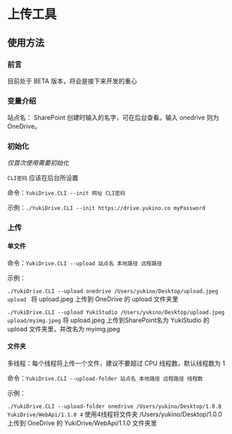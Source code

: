 # 上传工具

## 使用方法

### 前言

目前处于 BETA 版本，将会是接下来开发的重心

### 变量介绍

站点名： SharePoint 创建时输入的名字，可在后台查看。输入 onedrive 则为 OneDrive。

### 初始化

*仅首次使用需要初始化*

`CLI密码` 应该在后台所设置

命令：`YukiDrive.CLI --init 网址 CLI密码`

示例：`./YukiDrive.CLI --init https://drive.yukino.co myPassword`

### 上传

#### 单文件

命令：`YukiDrive.CLI --upload 站点名 本地路径 远程路径`

示例：

`./YukiDrive.CLI --upload onedrive /Users/yukino/Desktop/upload.jpeg upload ` 将 upload.jpeg 上传到 OneDrive 的 upload 文件夹里

`./YukiDrive.CLI --upload YukiStudio /Users/yukino/Desktop/upload.jpeg upload/myimg.jpeg` 将 upload.jpeg 上传到SharePoint名为 YukiStudio 的 upload 文件夹里，并改名为 myimg.jpeg

#### 文件夹

多线程：每个线程将上传一个文件，建议不要超过 CPU 线程数，默认线程数为 1

命令：`YukiDrive.CLI --upload-folder 站点名 本地路径 远程路径 线程数`

示例：

`./YukiDrive.CLI --upload-folder onedrive /Users/yukino/Desktop/1.0.0 YukiDrive/WebApi/1.1.0 4` 使用4线程将文件夹 /Users/yukino/Desktop/1.0.0 上传到 OneDrive 的 YukiDrive/WebApi/1.1.0 文件夹里

